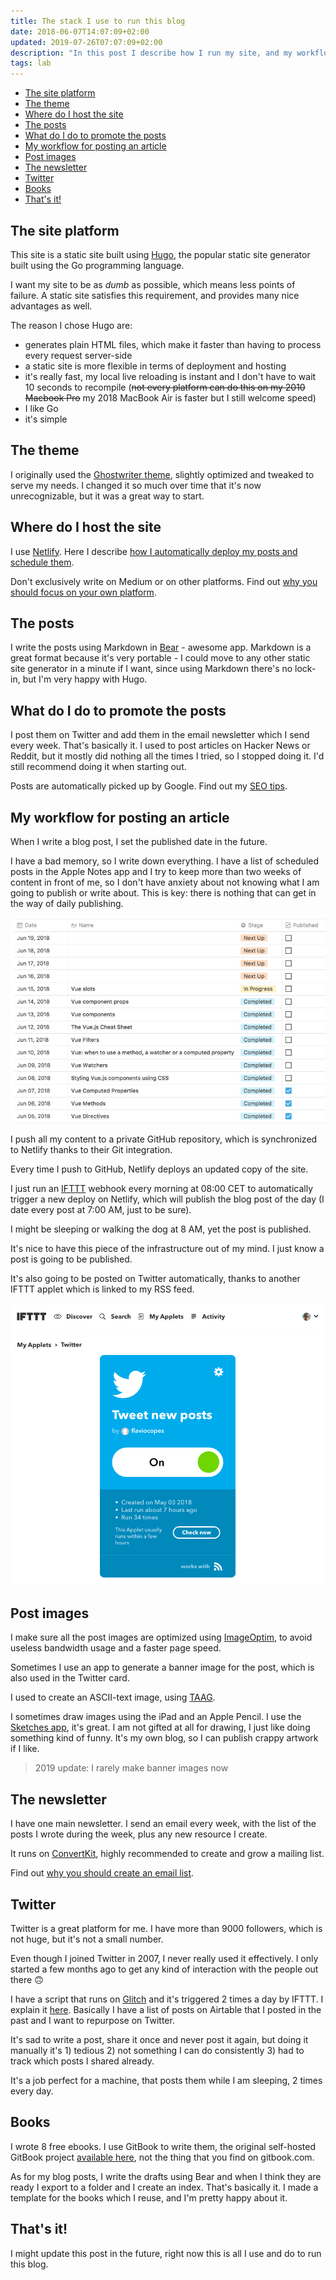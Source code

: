 ```yaml
---
title: The stack I use to run this blog
date: 2018-06-07T14:07:09+02:00
updated: 2019-07-26T07:07:09+02:00
description: "In this post I describe how I run my site, and my workflows"
tags: lab
---
```


<!-- TOC -->

- [The site platform](#the-site-platform)
- [The theme](#the-theme)
- [Where do I host the site](#where-do-i-host-the-site)
- [The posts](#the-posts)
- [What do I do to promote the posts](#what-do-i-do-to-promote-the-posts)
- [My workflow for posting an article](#my-workflow-for-posting-an-article)
- [Post images](#post-images)
- [The newsletter](#the-newsletter)
- [Twitter](#twitter)
- [Books](#books)
- [That's it!](#thats-it)

<!-- /TOC -->

## The site platform

This site is a static site built using [Hugo](https://gohugo.io), the popular static site generator built using the Go programming language.

I want my site to be as _dumb_ as possible, which means less points of failure. A static site satisfies this requirement, and provides many nice advantages as well.

The reason I chose Hugo are:

- generates plain HTML files, which make it faster than having to process every request server-side
- a static site is more flexible in terms of deployment and hosting
- it's really fast, my local live reloading is instant and I don't have to wait 10 seconds to recompile (~~not every platform can do this on my 2010 Macbook Pro~~ my 2018 MacBook Air is faster but I still welcome speed)
- I like Go
- it's simple

## The theme

I originally used the [Ghostwriter theme](https://themes.gohugo.io/ghostwriter/), slightly optimized and tweaked to serve my needs. I changed it so much over time that it's now unrecognizable, but it was a great way to start.

## Where do I host the site

I use [Netlify](/netlify/). Here I describe [how I automatically deploy my posts and schedule them](/netlify-auto-deploy/).

Don't exclusively write on Medium or on other platforms. Find out [why you should focus on your own platform](/build-your-platform/).

## The posts

I write the posts using Markdown in [Bear](https://bear.app/) - awesome app. Markdown is a great format because it's very portable - I could move to any other static site generator in a minute if I want, since using Markdown there's no lock-in, but I'm very happy with Hugo.

## What do I do to promote the posts

I post them on Twitter and add them in the email newsletter which I send every week. That's basically it. I used to post articles on Hacker News or Reddit, but it mostly did nothing all the times I tried, so I stopped doing it. I'd still recommend doing it when starting out.

Posts are automatically picked up by Google. Find out my [SEO tips](/seo-for-developers/).

## My workflow for posting an article

When I write a blog post, I set the published date in the future.

I have a bad memory, so I write down everything. I have a list of scheduled posts in the Apple Notes app and I try to keep more than two weeks of content in front of me, so I don't have anxiety about not knowing what I am going to publish or write about. This is key: there is nothing that can get in the way of daily publishing.

![Schedule](schedule.png)

I push all my content to a private GitHub repository, which is synchronized to Netlify thanks to their Git integration.

Every time I push to GitHub, Netlify deploys an updated copy of the site.

I just run an [IFTTT](https://ifttt.com) webhook every morning at 08:00 CET to automatically trigger a new deploy on Netlify, which will publish the blog post of the day (I date every post at 7:00 AM, just to be sure).

I might be sleeping or walking the dog at 8 AM, yet the post is published.

It's nice to have this piece of the infrastructure out of my mind. I just know a post is going to be published.

It's also going to be posted on Twitter automatically, thanks to another IFTTT applet which is linked to my RSS feed.

![Tweet new posts](ifttt.png)

## Post images

I make sure all the post images are optimized using [ImageOptim](https://imageoptim.com), to avoid useless bandwidth usage and a faster page speed.

Sometimes I use an app to generate a banner image for the post, which is also used in the Twitter card.

I used to create an ASCII-text image, using [TAAG](http://patorjk.com/software/taag/).

I sometimes draw images using the iPad and an Apple Pencil. I use the [Sketches app](http://tayasui.com/sketches/), it's great. I am not gifted at all for drawing, I just like doing something kind of funny. It's my own blog, so I can publish crappy artwork if I like.

> 2019 update: I rarely make banner images now

## The newsletter

I have one main newsletter. I send an email every week, with the list of the posts I wrote during the week, plus any new resource I create.

It runs on [ConvertKit](https://convertkit.com), highly recommended to create and grow a mailing list.

Find out [why you should create an email list](/why-email-list/).

## Twitter

Twitter is a great platform for me. I have more than 9000 followers, which is not huge, but it's not a small number.

Even though I joined Twitter in 2007, I never really used it effectively. I only started a few months ago to get any kind of interaction with the people out there 🙃

I have a script that runs on [Glitch](https://glitch.com/) and it's triggered 2 times a day by IFTTT. I explain it [here](/tutorial-repurpose-posts-twitter/). Basically I have a list of posts on Airtable that I posted in the past and I want to repurpose on Twitter.

It's sad to write a post, share it once and never post it again, but doing it manually it's 1) tedious 2) not something I can do consistently 3) had to track which posts I shared already.

It's a job perfect for a machine, that posts them while I am sleeping, 2 times every day.

## Books

I wrote 8 free ebooks. I use GitBook to write them, the original self-hosted GitBook project [available here](https://github.com/GitbookIO/gitbook), not the thing that you find on gitbook.com.

As for my blog posts, I write the drafts using Bear and when I think they are ready I export to a folder and I create an index. That's basically it. I made a template for the books which I reuse, and I'm pretty happy about it.

## That's it!

I might update this post in the future, right now this is all I use and do to run this blog.
